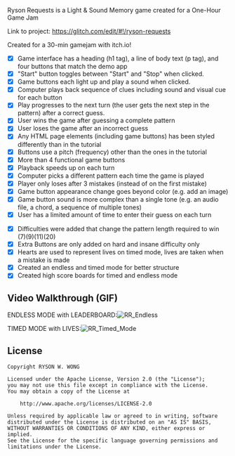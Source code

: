 Ryson Requests is a Light & Sound Memory game created for a One-Hour Game Jam

Link to project: https://glitch.com/edit/#!/ryson-requests

Created for a 30-min gamejam with itch.io!

* [X] Game interface has a heading (h1 tag), a line of body text (p tag), and four buttons that match the demo app
* [X] "Start" button toggles between "Start" and "Stop" when clicked. 
* [X] Game buttons each light up and play a sound when clicked. 
* [X] Computer plays back sequence of clues including sound and visual cue for each button
* [X] Play progresses to the next turn (the user gets the next step in the pattern) after a correct guess. 
* [X] User wins the game after guessing a complete pattern
* [X] User loses the game after an incorrect guess
* [X] Any HTML page elements (including game buttons) has been styled differently than in the tutorial
* [X] Buttons use a pitch (frequency) other than the ones in the tutorial
* [X] More than 4 functional game buttons
* [X] Playback speeds up on each turn
* [X] Computer picks a different pattern each time the game is played
* [X] Player only loses after 3 mistakes (instead of on the first mistake)
* [X] Game button appearance change goes beyond color (e.g. add an image)
* [X] Game button sound is more complex than a single tone (e.g. an audio file, a chord, a sequence of multiple tones)
* [X] User has a limited amount of time to enter their guess on each turn
- [X] Difficulties were added that change the pattern length required to win (7)(9)(11)(20)
- [X] Extra Buttons are only added on hard and insane difficulty only
- [X] Hearts are used to represent lives on timed mode, lives are taken when a mistake is made
- [X] Created an endless and timed mode for better structure
- [X] Created high score boards for timed and endless mode

## Video Walkthrough (GIF)

ENDLESS MODE with LEADERBOARD:![RR_Endless](https://user-images.githubusercontent.com/91065673/163973076-51340a5b-1066-4315-b3d1-f425330f654b.gif)

TIMED MODE with LIVES:![RR_Timed_Mode](https://user-images.githubusercontent.com/91065673/164883463-3f533673-6037-4055-b518-39d184822507.gif)

## License

    Copyright RYSON W. WONG

    Licensed under the Apache License, Version 2.0 (the "License");
    you may not use this file except in compliance with the License.
    You may obtain a copy of the License at

        http://www.apache.org/licenses/LICENSE-2.0

    Unless required by applicable law or agreed to in writing, software
    distributed under the License is distributed on an "AS IS" BASIS,
    WITHOUT WARRANTIES OR CONDITIONS OF ANY KIND, either express or implied.
    See the License for the specific language governing permissions and
    limitations under the License.

